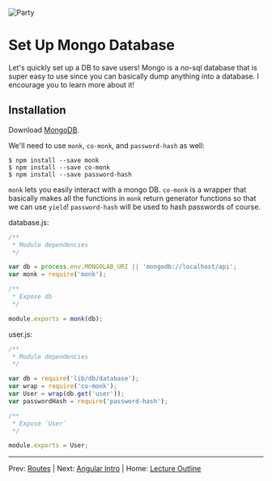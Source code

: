 ![Party](http://i.imgur.com/e1GzZ.gif)
# Set Up Mongo Database

Let's quickly set up a DB to save users! Mongo is a no-sql database that is super easy to use since you can basically dump anything into a database. I encourage you to learn more about it!

## Installation

Download [MongoDB](https://www.mongodb.org/downloads#production).

We'll need to use `monk`, `co-monk`, and `password-hash` as well:

```
$ npm install --save monk
$ npm install --save co-monk
$ npm install --save password-hash
```

`monk` lets you easily interact with a mongo DB. `co-monk` is a wrapper that basically makes all the functions in `monk` return generator functions so that we can use `yield`! `password-hash` will be used to hash passwords of course.

database.js:

```js
/**
 * Module dependencies
 */

var db = process.env.MONGOLAB_URI || 'mongodb://localhost/api';
var monk = require('monk');

/**
 * Expose db
 */

module.exports = monk(db);
```

user.js:

```js
/**
 * Module dependencies
 */

var db = require('lib/db/database');
var wrap = require('co-monk');
var User = wrap(db.get('user'));
var passwordHash = require('password-hash');

/**
 * Expose `User`
 */

module.exports = User;
```
________________________________

Prev: [Routes](./routes.md) | Next: [Angular Intro](../angular/intro.md) | Home: [Lecture Outline](../README.md)
